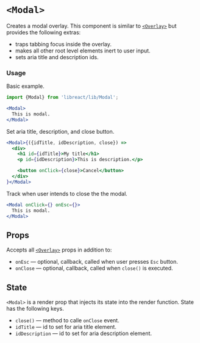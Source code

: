 # `<Modal>`

Creates a modal overlay. This component is similar to [`<Overlay>`](./Overlay.md) but provides the following extras:

- traps tabbing focus inside the overlay.
- makes all other root level elements inert to user input.
- sets aria title and description ids.

### Usage

Basic example.

```jsx
import {Modal} from 'libreact/lib/Modal';

<Modal>
  This is modal.
</Modal>
```

Set aria title, description, and close button.

```jsx
<Modal>{({idTitle, idDescription, close}) =>
  <div>
    <h1 id={idTitle}>My title</h1>
    <p id={idDescription}>This is description.</p>

    <button onClick={close}>Cancel</button>
  </div>
}</Modal>
```

Track when user intends to close the the modal.

```jsx
<Modal onClick={} onEsc={}>
  This is modal.
</Modal>
```


## Props

Accepts all [`<Overlay>`](./Overlay.md) props in addition to:

- `onEsc` &mdash; optional, callback, called when user presses `Esc` button.
- `onClose` &mdash; optional, callback, called when `close()` is executed.


## State

`<Modal>` is a render prop that injects its state into the render function. State has the following keys.

- `close()` &mdash; method to calle `onClose` event.
- `idTitle` &mdash; id to set for aria title element.
- `idDescription` &mdash; id to set for aria description element.
